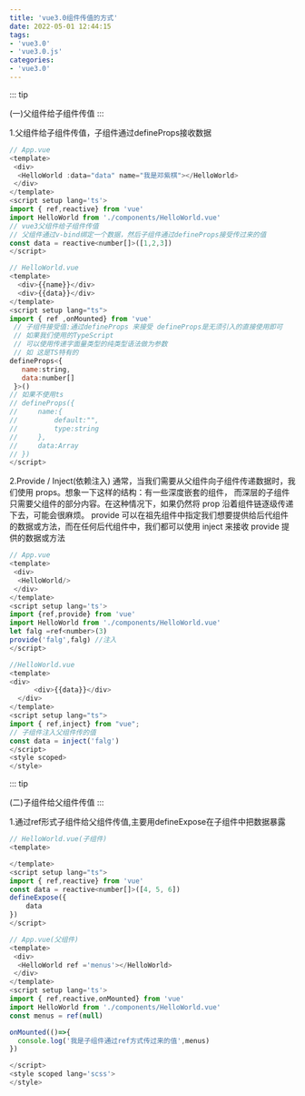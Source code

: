 ```yaml
---
title: 'vue3.0组件传值的方式'
date: 2022-05-01 12:44:15
tags:
- 'vue3.0'
- 'vue3.0.js'
categories:
- 'vue3.0'
---
```


::: tip 

(一)父组件给子组件传值
:::

1.父组件给子组件传值，子组件通过defineProps接收数据

```javascript
// App.vue
<template>
 <div>
  <HelloWorld :data="data" name="我是邓紫棋"></HelloWorld>
 </div>
</template>
<script setup lang='ts'>
import { ref,reactive} from 'vue'
import HelloWorld from './components/HelloWorld.vue'
// vue3父组件给子组件传值
// 父组件通过v-bind绑定一个数据，然后子组件通过defineProps接受传过来的值
const data = reactive<number[]>([1,2,3])
</script>
```

```javascript
// HelloWorld.vue
<template>
  <div>{{name}}</div>
  <div>{{data}}</div>
</template>
<script setup lang="ts">
import { ref ,onMounted} from 'vue'
 // 子组件接受值:通过defineProps 来接受 defineProps是无须引入的直接使用即可
 // 如果我们使用的TypeScript
 // 可以使用传递字面量类型的纯类型语法做为参数
 // 如 这是TS特有的
defineProps<{
   name:string,
   data:number[]
 }>()
// 如果不使用ts
// defineProps({
//     name:{
//         default:"",
//         type:string
//     },
//     data:Array
// })
</script>
```

2.Provide / Inject(依赖注入)
通常，当我们需要从父组件向子组件传递数据时，我们使用 props。想象一下这样的结构：有一些深度嵌套的组件，
而深层的子组件只需要父组件的部分内容。在这种情况下，如果仍然将 prop 沿着组件链逐级传递下去，可能会很麻烦。
provide 可以在祖先组件中指定我们想要提供给后代组件的数据或方法，而在任何后代组件中，我们都可以使用 inject 来接收 provide 提供的数据或方法

```javascript
// App.vue
<template>
 <div>
  <HelloWorld/>
 </div>
</template>
<script setup lang='ts'>
import {ref,provide} from 'vue'
import HelloWorld from './components/HelloWorld.vue'
let falg =ref<number>(3)
provide('falg',falg) //注入
</script>
```

```javascript
//HelloWorld.vue
<template>
<div>
      <div>{{data}}</div>
  </div>
</template>
<script setup lang="ts">
import { ref,inject} from "vue";
// 子组件注入父组件传的值
const data = inject('falg')
</script>
<style scoped>
</style>
```

::: tip 

(二)子组件给父组件传值
:::

1.通过ref形式子组件给父组件传值,主要用defineExpose在子组件中把数据暴露

```javascript
// HelloWorld.vue(子组件)
<template>

</template>
<script setup lang="ts">
import { ref,reactive} from 'vue'
const data = reactive<number[]>([4, 5, 6])
defineExpose({
    data
})
</script>
```
```javascript
// App.vue(父组件)
<template>
 <div>
  <HelloWorld ref ='menus'></HelloWorld>
 </div>
</template>
<script setup lang='ts'>
import { ref,reactive,onMounted} from 'vue'
import HelloWorld from './components/HelloWorld.vue'
const menus = ref(null)

onMounted(()=>{
  console.log('我是子组件通过ref方式传过来的值',menus) 
})

</script>
<style scoped lang='scss'>
</style>
```



